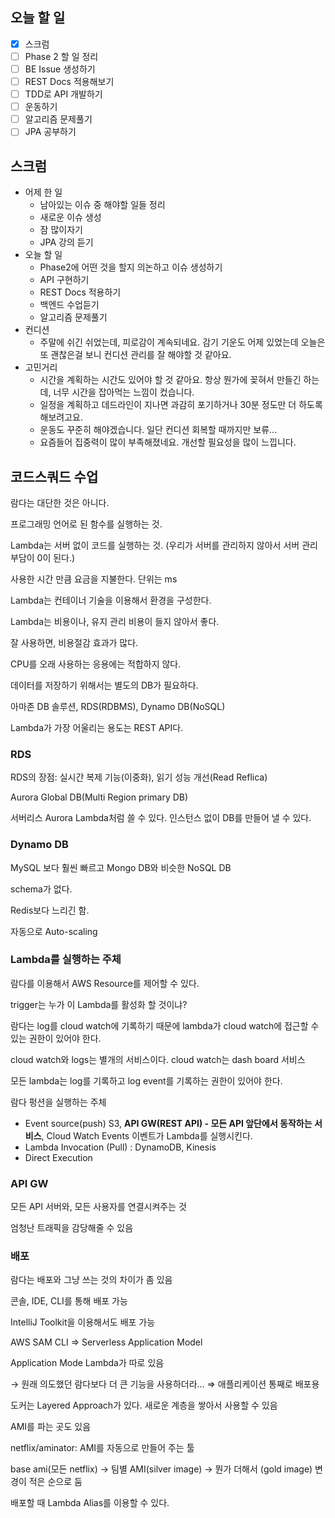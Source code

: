 ## 오늘 할 일

- [x] 스크럼
- [ ] Phase 2 할 일 정리
- [ ] BE Issue 생성하기
- [ ] REST Docs 적용해보기
- [ ] TDD로 API 개발하기
- [ ] 운동하기
- [ ] 알고리즘 문제풀기
- [ ] JPA 공부하기

## 스크럼

- 어제 한 일
    - 남아있는 이슈 중 해야할 일들 정리
    - 새로운 이슈 생성
    - 잠 많이자기
    - JPA 강의 듣기
- 오늘 할 일
    - Phase2에 어떤 것을 할지 의논하고 이슈 생성하기
    - API 구현하기
    - REST Docs 적용하기
    - 백엔드 수업듣기
    - 알고리즘 문제풀기
- 컨디션
    - 주말에 쉬긴 쉬었는데, 피로감이 계속되네요. 감기 기운도 어제 있었는데 오늘은 또 괜찮은걸 보니 컨디션 관리를 잘 해야할 것 같아요.
- 고민거리
    - 시간을 계획하는 시간도 있어야 할 것 같아요. 항상 뭔가에 꽂혀서 만들긴 하는데, 너무 시간을 잡아먹는 느낌이 컸습니다.
    - 일정을 계획하고 데드라인이 지나면 과감히 포기하거나 30분 정도만 더 하도록 해보려고요.
    - 운동도 꾸준히 해야겠습니다. 일단 컨디션 회복할 때까지만 보류...
    - 요즘들어 집중력이 많이 부족해졌네요. 개선할 필요성을 많이 느낍니다.

## 코드스쿼드 수업

람다는 대단한 것은 아니다.

프로그래밍 언어로 된 함수를 실행하는 것.

Lambda는 서버 없이 코드를 실행하는 것. (우리가 서버를 관리하지 않아서 서버 관리 부담이 0이 된다.)

사용한 시간 만큼 요금을 지불한다. 단위는 ms

Lambda는 컨테이너 기술을 이용해서 환경을 구성한다.

Lambda는 비용이나, 유지 관리 비용이 들지 않아서 좋다.

잘 사용하면, 비용절감 효과가 많다.

CPU를 오래 사용하는 응용에는 적합하지 않다.

데이터를 저장하기 위해서는 별도의 DB가 필요하다.

아마존 DB 솔루션, RDS(RDBMS), Dynamo DB(NoSQL)

Lambda가 가장 어울리는 용도는 REST API다.

### RDS

RDS의 장점: 실시간 복제 기능(이중화), 읽기 성능 개선(Read Reflica)

Aurora Global DB(Multi Region primary DB)

서버리스 Aurora Lambda처럼 쓸 수 있다. 인스턴스 없이 DB를 만들어 낼 수 있다.

### Dynamo DB

MySQL 보다 훨씬 빠르고 Mongo DB와 비슷한 NoSQL DB

schema가 없다.

Redis보다 느리긴 함.

자동으로 Auto-scaling

### Lambda를 실행하는 주체

람다를 이용해서 AWS Resource를 제어할 수 있다.

trigger는 누가 이 Lambda를 활성화 할 것이냐?

람다는 log를 cloud watch에 기록하기 때문에 lambda가 cloud watch에 접근할 수 있는 권한이 있어야 한다.

cloud watch와 logs는 별개의 서비스이다. cloud watch는 dash board 서비스

모든 lambda는 log를 기록하고 log event를 기록하는 권한이 있어야 한다.

람다 펑션을 실행하는 주체

- Event source(push) S3, **API GW(REST API) - 모든 API 앞단에서 동작하는 서비스**, Cloud Watch Events 이벤트가 Lambda를 실행시킨다.
- Lambda Invocation (Pull) : DynamoDB, Kinesis
- Direct Execution

### API GW

모든 API 서버와, 모든 사용자를 연결시켜주는 것

엄청난 트래픽을 감당해줄 수 있음

### 배포

람다는 배포와 그냥 쓰는 것의 차이가 좀 있음

콘솔, IDE, CLI를 통해 배포 가능

IntelliJ Toolkit을 이용해서도 배포 가능

AWS SAM CLI ⇒ Serverless Application Model

Application Mode Lambda가 따로 있음

→ 원래 의도했던 람다보다 더 큰 기능을 사용하더라... ⇒ 애플리케이션 통째로 배포용

도커는 Layered Approach가 있다. 새로운 계층을 쌓아서 사용할 수 있음

AMI를 파는 곳도 있음

netflix/aminator: AMI를 자동으로 만들어 주는 툴

base ami(모든 netflix) → 팀별 AMI(silver image) → 뭔가 더해서 (gold image) 변경이 적은 순으로 둠

배포할 때 Lambda Alias를 이용할 수 있다.

